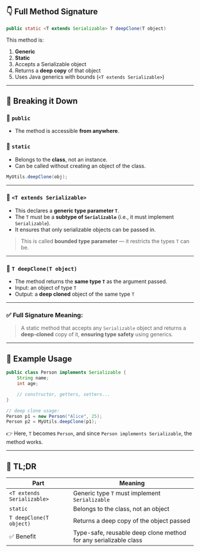 ## 👇 Full Method Signature

```java
public static <T extends Serializable> T deepClone(T object)
```

This method is:

1. **Generic**
2. **Static**
3. Accepts a Serializable object
4. Returns a **deep copy** of that object
5. Uses Java generics with bounds (`<T extends Serializable>`)

---

## 🧠 Breaking it Down

### 🔸 `public`

- The method is accessible **from anywhere**.

### 🔸 `static`

- Belongs to the **class**, not an instance.
- Can be called without creating an object of the class.

```java
MyUtils.deepClone(obj);
```

---

### 🔸 `<T extends Serializable>`

- This declares a **generic type parameter `T`**.
- The `T` must be a **subtype of `Serializable`** (i.e., it must implement `Serializable`).
- It ensures that only serializable objects can be passed in.

> This is called **bounded type parameter** — it restricts the types `T` can be.

---

### 🔸 `T deepClone(T object)`

- The method returns the **same type `T`** as the argument passed.
- Input: an object of type `T`
- Output: a **deep cloned** object of the same type `T`

---

### ✅ Full Signature Meaning:

> A static method that accepts any `Serializable` object and returns a **deep-cloned** copy of it, **ensuring type safety** using generics.

---

## 🔁 Example Usage

```java
public class Person implements Serializable {
    String name;
    int age;

    // constructor, getters, setters...
}

// deep clone usage:
Person p1 = new Person("Alice", 25);
Person p2 = MyUtils.deepClone(p1);
```

👉 Here, `T` becomes `Person`, and since `Person implements Serializable`, the method works.

---

## 🧠 TL;DR

| Part | Meaning |
|------|---------|
| `<T extends Serializable>` | Generic type `T` must implement `Serializable` |
| `static` | Belongs to the class, not an object |
| `T deepClone(T object)` | Returns a deep copy of the object passed |
| ✅ Benefit | Type-safe, reusable deep clone method for any serializable class |
